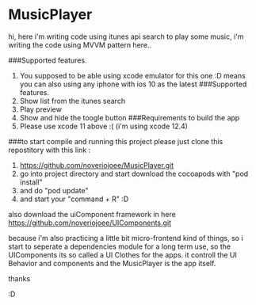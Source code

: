 # MusicPlayer

hi, here i'm writing code using itunes api search to play some music,
i'm writing the code using MVVM pattern here..


###Supported features.
1. You supposed to be able using xcode emulator for this one :D means you can also using any iphone with ios 10 as the latest
###Supported features.
1. Show list from the itunes search
2. Play preview
3. Show and hide the toogle button
###Requirements to build the app
1. Please use xcode 11 above :( (i'm using xcode 12.4)

###to start compile and running this project
please just clone this repostitory with this link : 
1. https://github.com/noveriojoee/MusicPlayer.git
2. go into project directory and start download the cocoapods with "pod install"
3. and do "pod update"
4. and start your "command + R" :D

also download the uiComponent framework in here
https://github.com/noveriojoee/UIComponents.git

because i'm also practicing a little bit micro-frontend kind of things, so i start to seperate a dependencies module for a long term use, so the UIComponents its so called a UI Clothes for the apps. it controll the UI Behavior and components
and the MusicPlayer is the app itself.


thanks

:D

